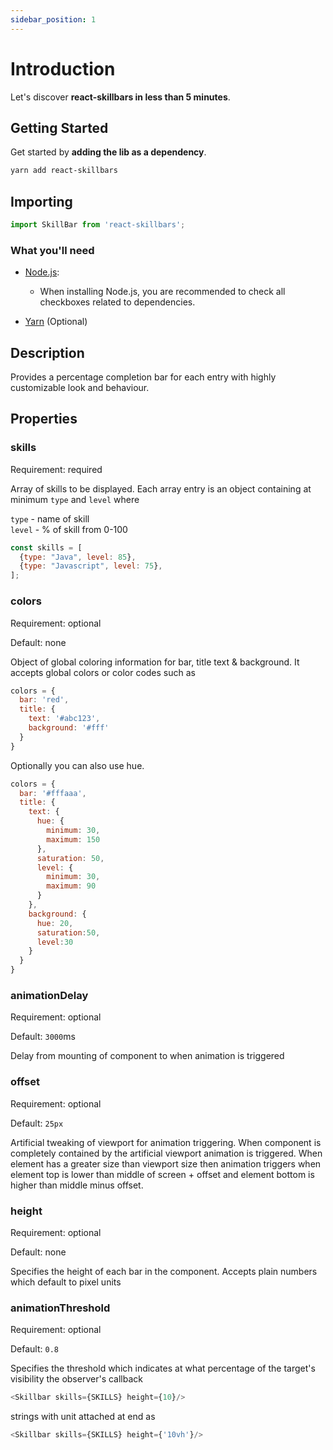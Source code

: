 ```yaml
---
sidebar_position: 1
---
```


# Introduction

Let's discover **react-skillbars in less than 5 minutes**.

## Getting Started

Get started by **adding the lib as a dependency**.

```bash
yarn add react-skillbars
```

## Importing
```typescript
import SkillBar from 'react-skillbars';
```

### What you'll need

- [Node.js](https://nodejs.org/en/download/):
  - When installing Node.js, you are recommended to check all checkboxes related to dependencies.

- [Yarn](https://classic.yarnpkg.com/lang/en/docs/install/) (Optional)

## Description
Provides a percentage completion bar for each entry with highly customizable look and behaviour.

## Properties

### skills
Requirement: required

Array of skills to be displayed. Each array entry is an object containing at minimum `type` and `level` where <br/>

`type` - name of skill <br/>
`level` - % of skill from 0-100

```javascript
const skills = [
  {type: "Java", level: 85},
  {type: "Javascript", level: 75},
];
```

### colors
Requirement: optional

Default: none

Object of global coloring information for bar, title text & background. It accepts global colors or color codes such as

```javascript
colors = {
  bar: 'red',
  title: {
    text: '#abc123',
    background: '#fff'
  }
}
```

Optionally you can also use hue.

```javascript
colors = {
  bar: '#fffaaa',
  title: {
    text: {
      hue: {
        minimum: 30,
        maximum: 150
      },
      saturation: 50,
      level: {
        minimum: 30,
        maximum: 90
      }
    },
    background: {
      hue: 20,
      saturation:50,
      level:30
    }
  }
}
```

### animationDelay
Requirement: optional

Default: `3000`ms

Delay from mounting of component to when animation is triggered

### offset
Requirement: optional

Default: `25px`

Artificial tweaking of viewport for animation triggering. When component is completely contained by the artificial viewport animation is triggered. When element has a greater size than viewport size then animation triggers when element top is lower than middle of screen + offset and element bottom is higher than middle minus offset.

### height
Requirement: optional

Default: none

Specifies the height of each bar in the component. Accepts plain numbers which default to pixel units

### animationThreshold
Requirement: optional

Default: `0.8`

Specifies the threshold which indicates at what percentage of the target's visibility the observer's callback

```javascript
<Skillbar skills={SKILLS} height={10}/>
```

strings with unit attached at end as

```javascript
<Skillbar skills={SKILLS} height={'10vh'}/>
```
